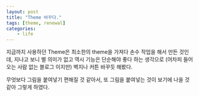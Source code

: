 ```yaml
---
layout: post
title: "Theme 바꾸다."
tags: [theme, renewal]
categories:
    - life
---
```


지금까지 사용하던 Theme은 최소한의 theme을 가져다 손수 작업을 해서 만든 것인데, 지나고 보니 별 의미가 없고 역시 기능은 단순해야 좋다 하는 생각으로 (어차피 들어오는 사람 없는 블로그 이지만) 벽지나 커튼 바꾸듯 해봤다. 

무엇보다 그림을 붙여넣기 편해질 것 같아서, 또 그림을 붙여넣는 것이 보기에 나을 것 같아 그렇게 하였다. 